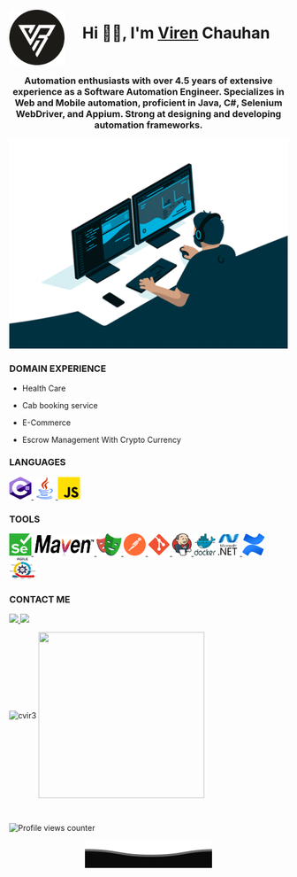 <a href="https://www.github.com/cvir3" target="_blank" rel="noreferrer">
<p><img align="left" src="img/vir2.png" alt="logo" width="100"height="100"/> </p></a>

<h1 align="center">Hi 👋🏻, I'm <a href="https://www.github.com/cvir3">Viren</a> Chauhan</h1>
  </br>
<h3 align="center">Automation enthusiasts with over 4.5 years of extensive experience as a Software Automation Engineer. Specializes in Web and Mobile automation, proficient in Java, C#, Selenium WebDriver, and Appium. Strong at designing and developing automation frameworks.</h3>

<p align="center">
  <a href="https://github.com/cvir3">
    <img src="img/Automation.gif" alt="Portret" width="700">
  </a>
</p>

<!-- </br> -->

<h3 align="left">DOMAIN EXPERIENCE</h3>

- Health Care

- Cab booking service
- E-Commerce

- Escrow Management With Crypto Currency

<h3 align="left">LANGUAGES</h3>
<p align="left">
<a href="https://www.w3schools.com/cs/" target="_blank" rel="noreferrer"> 
<img src="img/csharp.png" alt="csharp" width="40" height="40"/> </a>
<a href="https://www.java.com" target="_blank" rel="noreferrer">
<img src="img/Java.png" alt="java" width="40" height="40"/> </a> 
<a href="https://developer.mozilla.org/en-US/docs/Web/JavaScript" target="_blank" rel="noreferrer">
<img src="img/js.png" alt="javascript" width="40" height="40"/> </a> 
</p>

<h3 align="left">TOOLS</h3>
<a href="https://www.selenium.dev" target="_blank" rel="noreferrer"> 
  <img src="img/selenium.png" alt="selenium" width="40" height="40"/> 
<a href="https://maven.apache.org/" target="_blank" rel="noreferrer"> 
  <img src="img/Maven.png" alt="maven" width="110" height="38"/> 
<a href="https://playwright.dev/" target="_blank" rel="noreferrer">
  <img src="img/playwright.png" alt="playwright" width="45" height="40"/> </a>
<a href="https://postman.com" target="_blank" rel="noreferrer"> 
  <img src="img/Postman.svg" alt="postman" width="40" height="40"/> </a>
<a href="https://git-scm.com/" target="_blank" rel="noreferrer"> 
  <img src="img/Git_icon.png" alt="git" width="40" height="40"/> </a> 
<a href="https://www.jenkins.io" target="_blank" rel="noreferrer"> 
  <img src="img/Jenkins.png" alt="jenkins" width="35" height="40"/> </a> 
<a href="https://www.docker.com/" target="_blank" rel="noreferrer"> 
  <img src="img/Docker.png" alt="docker" width="40"height="40"/></a> 
<a href="https://dotnet.microsoft.com/" target="_blank" rel="noreferrer"> 
  <img src="img/Dotnet.webp" alt="dotnet" width="40"height="40" /> </a> 
<a href="https://www.atlassian.com/software/confluence" target="_blank" rel="noreferrer"> 
  <img src="img/Confluence.png" alt="confluence" width="40"height="40" /> </a> 
<a href="https://www.atlassian.com/agile" target="_blank" rel="noreferrer"> 
  <img src="img/Agile.png" alt="agile" width="50"height="40" /> </a>

<h3 align="left"> CONTACT ME</h3>
<a href="https://www.linkedin.com/in/vir3/" target="_blank" rel="noopener" noreferrer>
  <img src="https://img.shields.io/badge/-LinkedIn-%230077B5?style=for-the-badge&logo=linkedin&logoColor=white" target="_blank">
</a> 
<a href="mailto:qaops21@gmail.com">
  <img src="https://img.shields.io/badge/-Gmail-%23333?style=for-the-badge&logo=gmail&logoColor=red">
</a>
</br>
<p>
<img align="center" src="https://github-readme-stats.vercel.app/api/top-langs?username=cvir3&show_icons=true&locale=en&layout=compact&theme=slateorange" alt="cvir3" height="178"/>
<img align="center" src="http://github-profile-summary-cards.vercel.app/api/cards/stats?username=cvir3&theme=slateorange" width="300"height="300"/>
</p>
</br>

![Profile views counter](https://komarev.com/ghpvc/?username=cvir3&&style=flat-square)  

<p align="center">
  <a href="https://github.com/cvir3">
    <img src="img/Bottom_down.svg" alt="Portret" >
  </a>
</p>
